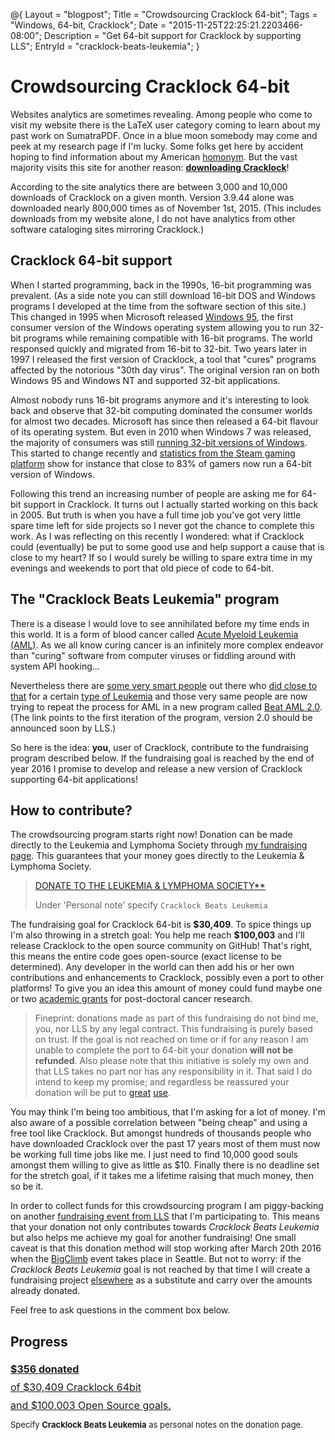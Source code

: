 @{
  Layout = "blogpost";
  Title = "Crowdsourcing Cracklock 64-bit";
  Tags = "Windows, 64-bit, Cracklock";
  Date = "2015-11-25T22:25:21.2203466-08:00";
  Description = "Get 64-bit support for Cracklock by supporting LLS";
  EntryId = "cracklock-beats-leukemia";
}

# Crowdsourcing Cracklock 64-bit

Websites analytics are sometimes revealing. Among people who come to visit my website there is the LaTeX user category coming to learn about my past work on SumatraPDF. Once in a blue moon somebody may come and peek at my research page if I'm lucky. Some folks get here by accident hoping to find information about my American [homonym](https://en.wikipedia.org/wiki/William_Blum). But the vast majority visits this site for another reason: [**downloading Cracklock**](../software/cracklock/index.html)! 

According to the site analytics there are between 3,000 and 10,000 downloads of Cracklock on a given month. Version 3.9.44 alone was downloaded nearly 800,000 times as of November 1st, 2015. (This includes downloads from my website alone, I do not have analytics from other software cataloging sites mirroring Cracklock.)
 
## Cracklock 64-bit support

When I started programming, back in the 1990s, 16-bit programming was prevalent. (As a side note you can still download 16-bit DOS and Windows programs I developed at the time from the software section of this site.) This changed in 1995 when Microsoft released [Windows 95](https://en.wikipedia.org/wiki/Windows_95), the first consumer version of the Windows operating system allowing you to run 32-bit programs while remaining compatible with 16-bit programs. The world responsed quickly and migrated from 16-bit to 32-bit. Two years later in 1997  I released the first version of Cracklock, a tool that "cures" programs affected by the notorious "30th day virus". 
The original version ran on both Windows 95 and Windows NT and supported 32-bit applications. 

Almost nobody runs 16-bit programs anymore and it's interesting to look back and observe that 32-bit computing dominated the consumer worlds for almost two decades. Microsoft has since then released a 64-bit flavour of its operating system. But even in 2010 when Windows 7 was released, the majority of consumers was still [running 32-bit versions of Windows](http://blogs.windows.com/windowsexperience/2010/07/08/64-bit-momentum-surges-with-windows-7/). This started to change recently and [statistics from the Steam gaming platform](http://store.steampowered.com/hwsurvey) show for instance that close to 83% of gamers now run a 64-bit version of Windows.

Following this trend an increasing number of people are asking me for 64-bit support in Cracklock. It turns out I actually started working on this back in 2005. But truth is when you have a full time job you've got very little spare time left for side projects so I never got the chance to complete this work.
As I was reflecting on this recently I wondered: what if Cracklock could (eventually) be put to some good use and help support a cause that is close to my heart? If so I would surely be willing to spare extra time in my evenings and weekends to port that old piece of code to 64-bit. 

## The "Cracklock Beats Leukemia" program
There is a disease I would love to see annihilated before my time ends in this world. It is a form of blood cancer called [Acute Myeloid Leukemia (AML)](https://www.lls.org/leukemia/acute-myeloid-leukemia?src1=20032&src2=). As we all know curing cancer is an infinitely more complex endeavor than "curing" software from computer viruses or fiddling around with system API hooking...

Nevertheless there are [some very smart people](http://www.cmleukemia.com/dr-brian-druker.html) out there who [did close to that](http://www.nature.com/scitable/topicpage/Gleevec-the-Breakthrough-in-Cancer-Treatment-565) for a certain [type of Leukemia](https://en.wikipedia.org/wiki/Chronic_myelogenous_leukemia) and those very same people are now trying to repeat the process for AML in a new program called [Beat AML 2.0](http://www.lls.org/beat-aml). (The link points to the first iteration of the program, version 2.0 should be announced soon by LLS.)

So here is the idea: **you**, user of Cracklock, contribute to the fundraising program described below. If the fundraising goal is reached by the end of year 2016 I promise to develop and release a new version of Cracklock supporting 64-bit applications! 

  
## How to contribute?

The crowdsourcing program starts right now! Donation can be made directly to the Leukemia and Lymphoma Society through [my fundraising page](http://www.llswa.org/site/TR/Events/BigClimb?px=1696060&pg=personal&fr_id=1510). This guarantees that your money goes directly to the Leukemia & Lymphoma Society.

> [DONATE TO THE LEUKEMIA & LYMPHOMA SOCIETY**](https://secure3.convio.net/llswa/site/Donation2?df_id=2220&PROXY_ID=1696060&PROXY_TYPE=20&FR_ID=1510)
>
> Under 'Personal note' specify `Cracklock Beats Leukemia` 
>

The fundraising goal for Cracklock 64-bit is **$30,409**. To spice things up I'm also throwing in a stretch goal: You help me reach **\$100,003** and I'll release Cracklock to the open source community on GitHub! That's right, this means the entire code goes open-source (exact license to be determined). Any developer in the world can then add his or her own contributions and enhancements to Cracklock, possibly even a port to other platforms!
To give you an idea this amount of money could fund maybe one or two [academic grants](http://www.lls.org/research/career-development-program?src1=22051&src2=) for post-doctoral cancer research.


> Fineprint: donations made as part of this fundraising do not bind me, you, nor LLS by any legal contract. This fundraising is purely based on trust. If the goal is not reached on time or if for any reason I am unable to complete the port to 64-bit your donation **will not be refunded**. Also please note that this initiative is solely my own and that LLS takes no part nor has any responsibility in it.
That said I do intend to keep my promise; and regardless be reassured your donation will be put to [great](http://www.lls.org/academic-grants) [use](http://www.lls.org/therapy-acceleration-program).

You may think I'm being too ambitious, that I'm asking for a lot of money. 
I'm also aware of a possible correlation between "being cheap" and using a free tool like Cracklock. 
But amongst hundreds of thousands people who have downloaded Cracklock over the past 17 years most of them must now be working full time jobs like me. I just need to find 10,000 good souls amongst them willing to give as little as \$10. 
Finally there is no deadline set for the stretch goal, if it takes me a lifetime raising that much money, then so be it. 

In order to collect funds for this crowdsourcing program I am piggy-backing on another [fundraising event from LLS](http://www.llswa.org/site/TR/Events/BigClimb?px=1696060&pg=personal&fr_id=1510) that I'm participating to. This means that your donation not only contributes towards _Cracklock Beats Leukemia_ but also helps me achieve my goal for another fundraising! One small caveat is that this donation method will stop working after March 20th 2016 when the [BigClimb](http://www.llswa.org/site/PageNavigator/bc_home.html) event takes place in Seattle. But not to worry: if the _Cracklock Beats Leukemia_ goal is not reached by that time I will create a fundraising project [elsewhere](http://www.ulule.com/) as a substitute and carry over the amounts already donated.

Feel free to ask questions in the comment box below.

## Progress

<div class="progress progress-striped" 
style="width:500px; height:85px; margin-bottom:10px;">
    <div class="progress-bar" role="progressbar" style="width: 1.17%; font-size:medium; line-height:1.8">
      <a href="https://secure3.convio.net/llswa/site/Donation2?df_id=2220&PROXY_ID=1696060&PROXY_TYPE=20&FR_ID=1510">
      <div style="width:500px">
        <b>$356 donated</b>
        <br/>
        <font size>
        of $30,409 Cracklock 64bit
        <br/>
        and $100,003 Open Source goals.
        </font>
      </div> 
      </a>
    </div>
</div>
<div style="font-size:small; width:500px; margin-bottom:50px;">
Specify <b>Cracklock Beats Leukemia</b> as  personal notes on the donation page.</i>
</div>
<br/>

<!--
Donations: 
$50
$50
$256
====
$356 => %1.17
-->